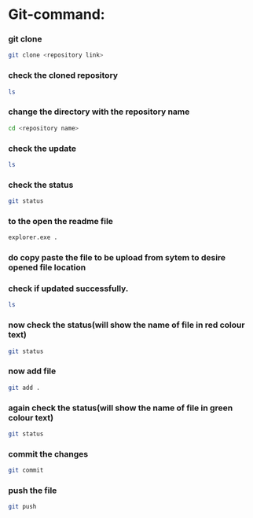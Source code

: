 # Git-command:

### git clone
```bash
git clone <repository link>
```

### check the cloned repository
```bash
ls
```

### change the directory with the repository name
```bash
cd <repository name>
```

### check the update
```bash 
ls
```

### check the status
```bash 
git status
```

### to the open the readme file
```bash
explorer.exe .
```

### do copy paste the file to be upload from sytem to desire opened file location

### check if updated successfully.
```bash
ls
```

### now check the status(will show the name of file in red colour text)
```bash
git status
```

### now add file
```bash
git add .
```

### again check the status(will show the name of file in green colour text)
```bash 
git status
```

### commit the changes
```bash
git commit
```

### push the file
```bash
git push
```



